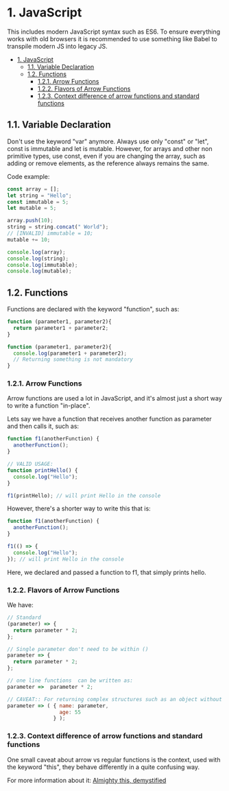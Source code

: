 # 1. JavaScript

This includes modern JavaScript syntax such as ES6. To ensure everything works with old browsers it is recommended to use something like Babel to transpile modern JS into legacy JS.

- [1. JavaScript](#1-javascript)
  - [1.1. Variable Declaration](#11-variable-declaration)
  - [1.2. Functions](#12-functions)
    - [1.2.1. Arrow Functions](#121-arrow-functions)
    - [1.2.2. Flavors of Arrow Functions](#122-flavors-of-arrow-functions)
    - [1.2.3. Context difference of arrow functions and standard functions](#123-context-difference-of-arrow-functions-and-standard-functions)

## 1.1. Variable Declaration

Don't use the keyword "var" anymore. Always use only "const" or "let", const is immutable and let is mutable. However, for arrays and other non primitive types, use const, even if you are changing the array, such as adding or remove elements, as the reference always remains the same.

Code example:

```javascript
const array = [];
let string = "Hello";
const immutable = 5;
let mutable = 5;

array.push(10);
string = string.concat(" World");
// [INVALID] immutable = 10;
mutable += 10;

console.log(array);
console.log(string);
console.log(immutable);
console.log(mutable);
```

## 1.2. Functions

Functions are declared with the keyword "function", such as:

```javascript
function (parameter1, parameter2){
  return parameter1 + parameter2;
}

function (parameter1, parameter2){
  console.log(parameter1 + parameter2);
  // Returning something is not mandatory
}
```

### 1.2.1. Arrow Functions

Arrow functions are used a lot in JavaScript, and it's almost just a short way to write a function "in-place".

Lets say we have a function that receives another function as parameter and then calls it, such as:

```js
function f1(anotherFunction) {
  anotherFunction();
}

// VALID USAGE:
function printHello() {
  console.log("Hello");
}

f1(printHello); // will print Hello in the console
```

However, there's a shorter way to write this that is:

```js
function f1(anotherFunction) {
  anotherFunction();
}

f1(() => {
  console.log("Hello");
}); // will print Hello in the console
```

Here, we declared and passed a function to f1, that simply prints hello.

### 1.2.2. Flavors of Arrow Functions

We have:

```js
// Standard
(parameter) => {
  return parameter * 2;
};

// Single parameter don't need to be within ()
parameter => {  
  return parameter * 2;
};

// one line functions  can be written as:
parameter =>  parameter * 2;

// CAVEAT:: For returning complex structures such as an object without using the keyword return, use ( ) to wrap the function body instead of { }
parameter => ( { name: parameter,
                 age: 55
               } );

```

### 1.2.3. Context difference of arrow functions and standard functions

One small caveat about arrow vs regular functions is the context, used with the keyword "this", they behave differently in a quite confusing way.

For more information about it: [Almighty this, demystified](https://dillionmegida.com/p/this-demystified/)

